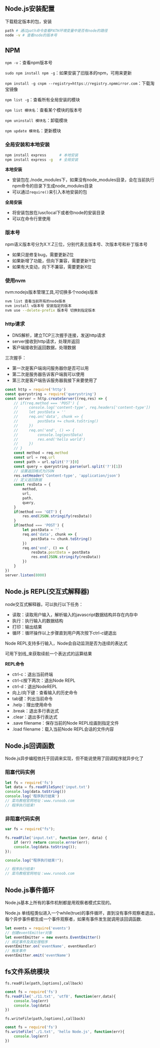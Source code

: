 ## Node.js安装配置

下载稳定版本的包，安装

```bash
path # 通过path命令查看PATH环境变量中是否有node的路径
node -v # 查看node的版本号
```

## NPM

`npm -v`：查看npm版本号

`sudo npm install npm -g`：如果安装了旧版本的npm，可用来更新

`npm install -g cnpm --registry=https://registry.npmmirror.com`：下载淘宝镜像

`npm list -g`：查看所有全局安装的模块

`npm list 模块名`：查看某个模块的版本号

`npm uninstall 模块名`：卸载模块

`npm update 模块名`：更新模块

### 全局安装和本地安装

```bash
npm install express      # 本地安装
npm install express -g   # 全局安装
```

**本地安装**

- 安装包在./node_modules下，如果没有node_modules目录，会在当前执行npm命令的目录下生成node_modules目录
- 可以通过`require()`来引入本地安装的包

**全局安装**

- 将安装包放在/usr/local下或者你node的安装目录
- 可以在命令行里使用

### 版本号

npm语义版本号分为X.Y.Z三位，分别代表主版本号、次版本号和补丁版本号

- 如果只是修复bug，需要更新Z位
- 如果新增了功能，但向下兼容，需要更新Y位
- 如果有大变动，向下不兼容，需要更新X位

### 使用nvm

nvm:nodejs版本管理工具,可切换多个nodejs版本

```bash
nvm list 查看当前所有的node版本
nvm install v版本号 安装指定的版本
nvm use --delete-prefix 版本号 切换到指定版本
```

### http请求

- DNS解析，建立TCP三次握手连接，发送http请求
- server接收到http请求，处理并返回
- 客户端接收到返回数据，处理数据

三次握手：

- 第一次是客户端询问服务器你是否可以用
- 第二次是服务器告诉客户端我可以使用
- 第三次是客户端告诉服务器我接下来要使用了

```js
const http = require('http')
const querystring = require('querystring')
const server = http.createServer((req,res) => {
    // if(req.method === 'POST') {
    //     console.log('content-type', req.headers['content-type'])
    //     let postData = ''
    //     req.on('data', chunk => {
    //         postData += chunk.toString()
    //     })
    //     req.on('end', () => {
    //         console.log(postData)
    //         res.end('hello world')
    //     })
    // }
    const method = req.method
    const url = req.url
    const path = url.split('?')[0]
    const query = querystring.parse(url.split('?')[1])
    // 设置返回格式为JSON
    res.setHeader('Content-type', 'application/json')
    // 定义返回数据
    const resData = {
        method,
        url,
        path,
        query,
    }
    if(method === 'GET') {
        res.end(JSON.stringify(resData))
    }
    if(method === 'POST') {
        let postData = ''
        req.on('data', chunk => {
            postData += chunk.toString()
        })
        req.on('end', () => {
            resData.postData = postData
            res.end(JSON.stringify(resData))
        })
    }
})
server.listen(8000)
```

## Node.js REPL(交互式解释器)

node交互式解释器，可以执行以下任务：

- 读取：读取用户输入，解析输入的javascript数据结构并存在内存中
- 执行：执行输入的数据结构
- 打印：输出结果
- 循环：循环操作以上步骤直到用户两次按下ctrl-c键退出

Node REPL支持多行输入，Node会自动监测是否为连续的表达式

可用下划线_来获取续航一个表达式的运算结果

**REPL命令**

- ctrl-c：退出当前终端
- ctrl-c按下两次：退出Node REPL
- ctrl-d：退出NodeREPL
- 向上/向下键：查看输入的历史命令
- tab键：列出当前命令
- .help：理出使用命令
- .break：退出多行表达式
- .clear：退出多行表达式
- .save filename：保存当前的Node REPL绘画到指定文件
- .load filename：载入当前Node REPL会话的文件内容

## Node.js回调函数

Node.js异步编程依托于回调来实现，但不能说使用了回调程序就异步化了

### 阻塞代码实例

```js
let fs = require('fs')
let data = fs.readFileSync('input.txt')
console.log(data.toString())
console.log('程序执行结束')
// 菜鸟教程官网地址：www.runoob.com
// 程序执行结束!
```

### 非阻塞代码实例

```js
var fs = require("fs");

fs.readFile('input.txt', function (err, data) {
    if (err) return console.error(err);
    console.log(data.toString());
});

console.log("程序执行结束!");

// 程序执行结束!
// 菜鸟教程官网地址：www.runoob.com
```

## Node.js事件循环

Node.js基本上所有的事件机制都是用观察者模式实现的。

Node.js 单线程类似进入一个while(true)的事件循环，直到没有事件观察者退出，每个异步事件都生成一个事件观察者，如果有事件发生就调用该回调函数.

```js
let events = require('events')
// 创建eventEmitter对象
let eventEmitter = new events.EventEmitter()
// 绑定事件及其处理程序
eventEmitter.on('eventName', eventHandler)
// 触发事件
eventEmitter.emit('eventName')
```

## fs文件系统模块

`fs.readFile(path,[options],callback)`

```js
const fs = require('fs')
fs.readFile('./11.txt', 'utf8', function(err,data){
	console.log(err)
	console.log(data)
})
```

`fs.writeFile(path,[options],callback)`

```js
const fs = require('fs')
fs.writeFile('./1.txt', 'hello Node.js', function(err){
    console.log(err)
})
```

